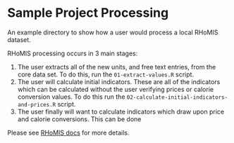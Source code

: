 # Sample Project Processing

An example directory to show how a user would process a local RHoMIS dataset. 

RHoMIS processing occurs in 3 main stages:

1. The user extracts all of the new units, and free text entries, from the core data set. To do this, run the `01-extract-values.R` script.
2. The user will calculate initial indicators. These are all of the indicators which can be calculated without the user verifying prices or calorie conversion values. To do this run the `02-calculate-initial-indicators-and-prices.R` script.
3. The user finally will want to calculate indicators which draw upon price and calorie conversions. This can be done


Please see [RHoMIS docs](https://rhomis.github.io/rhomis-R-package/) for more details.
